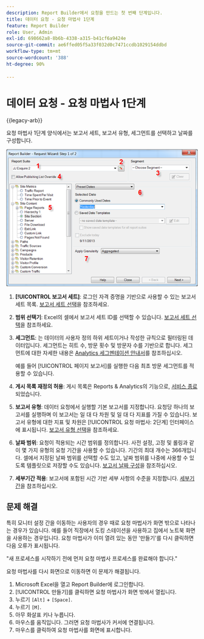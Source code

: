 ```yaml
---
description: Report Builder에서 요청을 만드는 첫 번째 단계입니다.
title: 데이터 요청 - 요청 마법사 1단계
feature: Report Builder
role: User, Admin
exl-id: 698662a8-8b6b-4338-a315-b41cf6a9424e
source-git-commit: ae6ffed05f5a33f032d0c7471ccdb1029154ddbd
workflow-type: tm+mt
source-wordcount: '388'
ht-degree: 90%

---
```


# 데이터 요청 - 요청 마법사 1단계

{{legacy-arb}}

요청 마법사 1단계 양식에서는 보고서 세트, 보고서 유형, 세그먼트를 선택하고 날짜를 구성합니다.

![요청 마법사: 1단계 양식을 보여 주는 스크린샷](assets/rw1_overview.png)

1. **[!UICONTROL 보고서 세트]**: 로그인 자격 증명을 기반으로 사용할 수 있는 보고서 세트 목록. [보고서 세트 선택](/help/analyze/legacy-report-builder/data-requests/selecting-report-suites/t-select-report-suites.md)을 참조하세요.

1. **범위 선택기**: Excel의 셀에서 보고서 세트 ID를 선택할 수 있습니다. [보고서 세트 선택](/help/analyze/legacy-report-builder/data-requests/selecting-report-suites/t-select-report-suites.md)을 참조하세요.

1. **세그먼트**: 는 데이터의 사용자 정의 하위 세트이거나 작성한 규칙으로 필터링된 데이터입니다. 세그먼트는 히트 수, 방문 횟수 및 방문자 수를 기반으로 합니다. 세그먼트에 대한 자세한 내용은 [Analytics 세그멘테이션 안내서](https://experienceleague.adobe.com/docs/analytics/components/segmentation/seg-home.html?lang=ko)를 참조하십시오.

   예를 들어 [!UICONTROL 페이지 보고서]를 실행한 다음 최초 방문 세그먼트를 적용할 수 있습니다.

1. **게시 목록 재정의 허용**: 게시 목록은 Reports &amp; Analytics의 기능으로, [서비스 종료](https://new.express.adobe.com/webpage/WFCyq7w8kijmB?)되었습니다.

1. **보고서 유형**: 데이터 요청에서 실행할 기본 보고서를 지정합니다. 요청당 하나의 보고서를 실행하며 이 보고서는 일 대 다 차원 및 일 대 다 지표를 가질 수 있습니다. 보고서 유형에 대한 지표 및 차원은 [!UICONTROL 요청 마법사: 2단계] 인터페이스에 표시됩니다. [보고서 유형 선택](/help/analyze/legacy-report-builder/data-requests/c-report-types/select-report-types.md)을 참조하세요.

1. **날짜 범위**: 요청이 적용되는 시간 범위를 정의합니다. 사전 설정, 고정 및 롤링과 같이 몇 가지 유형의 요청 기간을 사용할 수 있습니다. 기간의 최대 개수는 366개입니다. 셀에서 지정된 날짜 범위를 선택할 수도 있고, 날짜 범위를 나중에 사용할 수 있도록 템플릿으로 저장할 수도 있습니다. [보고서 날짜 구성](/help/analyze/legacy-report-builder/data-requests/configuring-report-dates/custom-calendar.md)을 참조하십시오.

1. **세부기간 적용**: 보고서에 포함된 시간 기반 세부 사항의 수준을 지정합니다. [세부기간](/help/analyze/legacy-report-builder/data-requests/configuring-report-dates/granularity.md)을 참조하십시오.

## 문제 해결

특히 모니터 설정 간을 이동하는 사용자의 경우 때로 요청 마법사가 화면 밖으로 나타나는 경우가 있습니다. 예를 들어 직장에서 도킹 스테이션을 사용하고 집에서 노트북 화면을 사용하는 경우입니다. 요청 마법사가 이미 열려 있는 동안 &#39;만들기&#39;를 다시 클릭하면 다음 오류가 표시됩니다.

&quot;새 프로세스를 시작하기 전에 먼저 요청 마법사 프로세스를 완료해야 합니다.&quot;

요청 마법사를 다시 화면으로 이동하면 이 문제가 해결됩니다.

1. Microsoft Excel을 열고 Report Builder에 로그인합니다.
2. [!UICONTROL 만들기]를 클릭하면 요청 마법사가 화면 밖에서 열립니다.
3. 누르기 `[Alt]` + `[Space]`.
4. 누르기 `[M]`.
5. 아무 화살표 키나 누릅니다.
6. 마우스를 움직입니다. 그러면 요청 마법사가 커서에 연결됩니다.
7. 마우스를 클릭하여 요청 마법사를 화면에 표시합니다.
